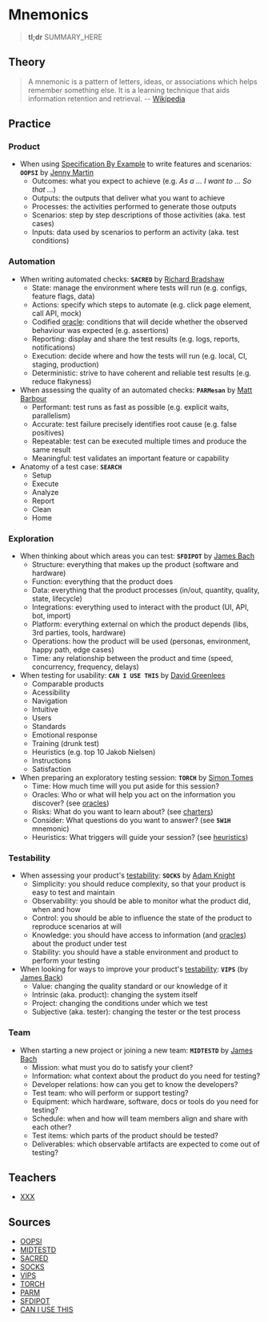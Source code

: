 # Mnemonics

> **tl;dr** SUMMARY_HERE

## Theory

> A mnemonic is a pattern of letters, ideas, or associations which helps remember something else. It is a learning technique that aids information retention and retrieval. -- [Wikipedia](https://en.wikipedia.org/wiki/Mnemonic)

## Practice

### Product

- When using [Specification By Example](/notebook/specification-by-example.md) to write features and scenarios: **`OOPSI`** by [Jenny Martin](https://jennyjmar.com/2016/04/16/bdd-discovery-and-oopsi/)
  - Outcomes: what you expect to achieve (e.g. _As a ... I want to ... So that ..._)
  - Outputs: the outputs that deliver what you want to achieve
  - Processes: the activities performed to generate those outputs
  - Scenarios: step by step descriptions of those activities (aka. test cases)
  - Inputs: data used by scenarios to perform an activity (aka. test conditions)

### Automation

- When writing automated checks: **`SACRED`** by [Richard Bradshaw](https://youtu.be/z9m_yZMswOQ?t=56)
  - State: manage the environment where tests will run (e.g. configs, feature flags, data)
  - Actions: specify which steps to automate (e.g. click page element, call API, mock)
  - Codified [oracle](/tools/oracles.md): conditions that will decide whether the observed behaviour was expected (e.g. assertions)
  - Reporting: display and share the test results (e.g. logs, reports, notifications)
  - Execution: decide where and how the tests will run (e.g. local, CI, staging, production)
  - Deterministic: strive to have coherent and reliable test results (e.g. reduce flakyness)
- When assessing the quality of an automated checks: **`PARMesan`** by [Matt Barbour](https://testguild.com/avoid-zombie-test-automation-essential-survival-guide/)
  - Performant: test runs as fast as possible (e.g. explicit waits, parallelism)
  - Accurate: test failure precisely identifies root cause (e.g. false positives)
  - Repeatable: test can be executed multiple times and produce the same result
  - Meaningful: test validates an important feature or capability
- Anatomy of a test case: **`SEARCH`**
  - Setup
  - Execute
  - Analyze
  - Report
  - Clean
  - Home

### Exploration

- When thinking about which areas you can test: **`SFDIPOT`** by [James Bach](https://www.satisfice.com/download/heuristic-test-strategy-model)
  - Structure: everything that makes up the product (software and hardware)
  - Function: everything that the product does
  - Data: everything that the product processes (in/out, quantity, quality, state, lifecycle)
  - Integrations: everything used to interact with the product (UI, API, bot, import)
  - Platform: everything external on which the product depends (libs, 3rd parties, tools, hardware)
  - Operations: how the product will be used (personas, environment, happy path, edge cases)
  - Time: any relationship between the product and time (speed, concurrency, frequency, delays)
- When testing for usability: **`CAN I USE THIS`** by [David Greenlees](https://pt.slideshare.net/DavidGreenlees1/can-i-use-this-a-mnemonic-for-usability-testing)
  - Comparable products
  - Acessibility
  - Navigation
  - Intuitive
  - Users
  - Standards
  - Emotional response
  - Training (drunk test)
  - Heuristics (e.g. top 10 Jakob Nielsen)
  - Instructions
  - Satisfaction
- When preparing an exploratory testing session: **`TORCH`** by [Simon Tomes](https://docs.google.com/document/d/1rKYmujVhUlNgfeYIBot12Z8E7S0Y_Z4pk5pefK7xO3g/edit)
  - Time: How much time will you put aside for this session?
  - Oracles: Who or what will help you act on the information you discover? (see [oracles](/tools/oracles.md))
  - Risks: What do you want to learn about? (see [charters](/tools/charters.md))
  - Consider: What questions do you want to answer? (see **`5W1H`** mnemonic)
  - Heuristics: What triggers will guide your session? (see [heuristics](/tools/heuristics.md))

### Testability

- When assessing your product's [testability](/concepts/testability.md): **`SOCKS`** by [Adam Knight](https://www.a-sisyphean-task.com/2012/07/putting-your-testability-socks-on.html)
  - Simplicity: you should reduce complexity, so that your product is easy to test and maintain
  - Observability: you should be able to monitor what the product did, when and how
  - Control: you should be able to influence the state of the product to reproduce scenarios at will
  - Knowledge: you should have access to information (and [oracles](/tools/oracles.md)) about the product under test
  - Stability: you should have a stable environment and product to perform your testing 
- When looking for ways to improve your product's [testability](/concepts/testability.md): **`VIPS`** (by [James Back](https://www.satisfice.com/download/heuristics-of-software-testability))
  - Value: changing the quality standard or our knowledge of it
  - Intrinsic (aka. product): changing the system itself
  - Project: changing the conditions under which we test
  - Subjective (aka. tester): changing the tester or the test process

### Team

- When starting a new project or joining a new team: **`MIDTESTD`** by [James Bach](https://www.satisfice.com/download/heuristic-test-strategy-model)
  - Mission: what must you do to satisfy your client?
  - Information: what context about the product do you need for testing?
  - Developer relations: how can you get to know the developers?
  - Test team: who will perform or support testing?
  - Equipment: which hardware, software, docs or tools do you need for testing?
  - Schedule: when and how will team members align and share with each other?
  - Test items: which parts of the product should be tested?
  - Deliverables: which observable artifacts are expected to come out of testing?

## Teachers

- [XXX](YYY)

## Sources

- [OOPSI](https://jennyjmar.com/2016/04/16/bdd-discovery-and-oopsi/)
- [MIDTESTD](https://www.satisfice.com/download/heuristic-test-strategy-model)
- [SACRED](https://youtu.be/z9m_yZMswOQ?t=56)
- [SOCKS](https://www.a-sisyphean-task.com/2012/07/putting-your-testability-socks-on.html)
- [VIPS](https://www.satisfice.com/download/heuristics-of-software-testability)
- [TORCH](https://docs.google.com/document/d/1rKYmujVhUlNgfeYIBot12Z8E7S0Y_Z4pk5pefK7xO3g/edit)
- [PARM](https://testguild.com/avoid-zombie-test-automation-essential-survival-guide/)
- [SFDIPOT](https://www.satisfice.com/download/heuristic-test-strategy-model)
- [CAN I USE THIS](https://pt.slideshare.net/DavidGreenlees1/can-i-use-this-a-mnemonic-for-usability-testing)
